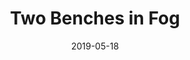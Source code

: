 ---
title: Two Benches in Fog
id: two-benches-in-fog
resolution: 3264x2448
date: 2019-05-18
camera: Huawei LDN-L21
lens: LDN-L21 back camera
iso: 100
focalLength: 3.462mm
shutterSpeed: 1/891
aperture: f/2.2
---